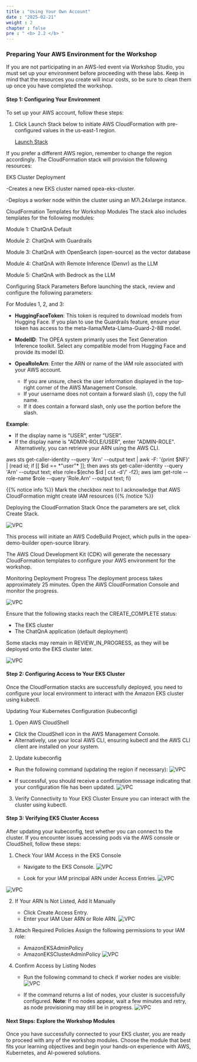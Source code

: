 ```yaml
---
title : "Using Your Own Account"
date : "2025-02-21"
weight : 2
chapter : false
pre : " <b> 2.2 </b> "
---
```


### Preparing Your AWS Environment for the Workshop

If you are not participating in an AWS-led event via Workshop Studio, you must set up your environment before proceeding with these labs. Keep in mind that the resources you create will incur costs, so be sure to clean them up once you have completed the workshop.

#### Step 1: Configuring Your Environment
To set up your AWS account, follow these steps:

1. Click Launch Stack below to initiate AWS CloudFormation with pre-configured values in the us-east-1 region.

    [Launch Stack](https://us-east-1.console.aws.amazon.com/cloudformation/home?region=us-east-1#/stacks/quickcreate?templateURL=https://ws-assets-prod-iad-r-iad-ed304a55c2ca1aee.s3.us-east-1.amazonaws.com/50cf2fdb-1972-4e79-814f-12d2e6fb0dab/LaunchStack.yml&stackName=LaunchStack)

If you prefer a different AWS region, remember to change the region accordingly.
The CloudFormation stack will provision the following resources:

EKS Cluster Deployment

-Creates a new EKS cluster named opea-eks-cluster.

-Deploys a worker node within the cluster using an M7i.24xlarge instance.

CloudFormation Templates for Workshop Modules
The stack also includes templates for the following modules:

Module 1: ChatQnA Default

Module 2: ChatQnA with Guardrails

Module 3: ChatQnA with OpenSearch (open-source) as the vector database

Module 4: ChatQnA with Remote Inference (Denvr) as the LLM

Module 5: ChatQnA with Bedrock as the LLM

Configuring Stack Parameters
Before launching the stack, review and configure the following parameters:

For Modules 1, 2, and 3:

+ **HuggingFaceToken**: This token is required to download models from Hugging Face. If you plan to use the Guardrails feature, ensure your token has access to the meta-llama/Meta-Llama-Guard-2-8B model.

+ **ModelID**: The OPEA system primarily uses the Text Generation Inference toolkit. Select any compatible model from Hugging Face and provide 
its model ID.

+ **OpeaRoleArn**: Enter the ARN or name of the IAM role associated with your AWS account.
    + If you are unsure, check the user information displayed in the top-right corner of the AWS Management Console.
    + If your username does not contain a forward slash (/), copy the full name.
    + If it does contain a forward slash, only use the portion before the slash.

**Example**:
+ If the display name is "USER", enter "USER".
+ If the display name is "ADMIN-ROLE/USER", enter "ADMIN-ROLE".
Alternatively, you can retrieve your ARN using the AWS CLI.

aws sts get-caller-identity --query 'Arn' --output text | awk -F: '{print $NF}' | (read id; if [[ $id == *"user"* ]]; then aws sts get-caller-identity --query 'Arn' --output text; else role=$(echo $id | cut -d'/' -f2); aws iam get-role --role-name $role --query 'Role.Arn' --output text; fi)

{{% notice info %}}
Mark the checkbox next to I acknowledge that AWS CloudFormation might create IAM resources
{{% /notice %}}

Deploying the CloudFormation Stack
Once the parameters are set, click Create Stack.

![VPC](/static/images/2/image008.png)

This process will initiate an AWS CodeBuild Project, which pulls in the opea-demo-builder open-source library.

The AWS Cloud Development Kit (CDK) will generate the necessary CloudFormation templates to configure your AWS environment for the workshop.

Monitoring Deployment Progress
The deployment process takes approximately 25 minutes.
Open the AWS CloudFormation Console and monitor the progress.

![VPC](/static/images/2/image009.png)

Ensure that the following stacks reach the CREATE_COMPLETE status:

+ The EKS cluster
+ The ChatQnA application (default deployment)

Some stacks may remain in REVIEW_IN_PROGRESS, as they will be deployed onto the EKS cluster later.

![VPC](/static/images/2/image010.png)

#### Step 2: Configuring Access to Your EKS Cluster
Once the CloudFormation stacks are successfully deployed, you need to configure your local environment to interact with the Amazon EKS cluster using kubectl.

Updating Your Kubernetes Configuration (kubeconfig)
1. Open AWS CloudShell

+ Click the CloudShell icon in the AWS Management Console.
+ Alternatively, use your local AWS CLI, ensuring kubectl and the AWS CLI client are installed on your system.

2. Update kubeconfig

+ Run the following command (updating the region if necessary):
![VPC](/static/images/2/image011.png)

+ If successful, you should receive a confirmation message indicating that your configuration file has been updated.
![VPC](/static/images/2/image012.png)

3. Verify Connectivity to Your EKS Cluster
Ensure you can interact with the cluster using kubectl.

#### Step 3: Verifying EKS Cluster Access
After updating your kubeconfig, test whether you can connect to the cluster. If you encounter issues accessing pods via the AWS console or CloudShell, follow these steps:

1. Check Your IAM Access in the EKS Console

    + Navigate to the EKS Console.
![VPC](/static/images/2/image013.png)
    
    + Look for your IAM principal ARN under Access Entries.
![VPC](/static/images/2/image014.png)

![VPC](/static/images/2/image015.png)

2. If Your ARN Is Not Listed, Add It Manually
    + Click Create Access Entry.
    + Enter your IAM User ARN or Role ARN.
![VPC](/static/images/2/image016.png)

3. Attach Required Policies
Assign the following permissions to your IAM role:
    + AmazonEKSAdminPolicy
    + AmazonEKSClusterAdminPolicy
![VPC](/static/images/2/image017.png)

4. Confirm Access by Listing Nodes
    + Run the following command to check if worker nodes are visible:
![VPC](/static/images/2/image018.png)

    + If the command returns a list of nodes, your cluster is successfully configured.
**Note**: If no nodes appear, wait a few minutes and retry, as node provisioning may still be in progress.
![VPC](/static/images/2/image019.png)

#### Next Steps: Explore the Workshop Modules
Once you have successfully connected to your EKS cluster, you are ready to proceed with any of the workshop modules. Choose the module that best fits your learning objectives and begin your hands-on experience with AWS, Kubernetes, and AI-powered solutions.
